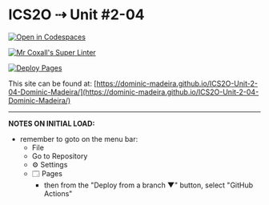# ICS2O ⇢ Unit #2-04

[![Open in Codespaces](https://classroom.github.com/assets/launch-codespace-f4981d0f882b2a3f0472912d15f9806d57e124e0fc890972558857b51b24a6f9.svg)](https://classroom.github.com/open-in-codespaces?assignment_repo_id=10592476)

[![Mr Coxall's Super Linter](https://github.com/MTHS-ICS2O-2-2022/ICS2O-Unit-2-04-Dominic-Madeira/workflows/Mr%20Coxall's%20Super%20Linter/badge.svg)](https://github.com/MTHS-ICS2O-2-2022/ICS2O-Unit-2-04-Dominic-Madeira/actions)

[![Deploy Pages](https://github.com/MTHS-ICS2O-2-2022/ICS2O-Unit-2-04-Dominic-Madeira/workflows/Deploy%20Pages/badge.svg)](https://github.com/MTHS-ICS2O-2-2022/ICS2O-Unit-2-04-Dominic-Madeira/actions)

This site can be found at: [https://dominic-madeira.github.io/ICS2O-Unit-2-04-Dominic-Madeira/](https://dominic-madeira.github.io/ICS2O-Unit-2-04-Dominic-Madeira/)

---

**NOTES ON INITIAL LOAD:**
- remember to goto on the menu bar:
  - File
  - Go to Repository
  - ⚙ Settings
  - 🗔 Pages
    - then from the "Deploy from a branch ▼" button, select "GitHub Actions"
